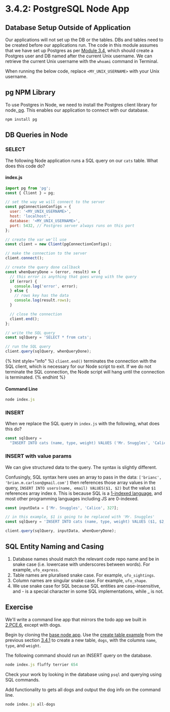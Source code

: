 # 3.4.2: PostgreSQL Node App

## Database Setup Outside of Application

Our applications will not set up the DB or the tables. DBs and tables need to be created before our applications run. The code in this module assumes that we have set up Postgres as per [Module 3.4](./#setup), which should create a Postgres user and DB named after the current Unix username. We can retrieve the current Unix username with the `whoami` command in Terminal.

When running the below code, replace `<MY_UNIX_USERNAME>` with your Unix username.

## pg NPM Library

To use Postgres in Node, we need to install the Postgres client library for node,[ pg](https://www.npmjs.com/package/pg). This enables our application to connect with our database.

```
npm install pg
```

## DB Queries in Node

### SELECT

The following Node application runs a SQL query on our `cats` table. What does this code do?

#### index.js

```javascript
import pg from 'pg';
const { Client } = pg;

// set the way we will connect to the server
const pgConnectionConfigs = {
  user: '<MY_UNIX_USERNAME>',
  host: 'localhost',
  database: '<MY_UNIX_USERNAME>',
  port: 5432, // Postgres server always runs on this port
};

// create the var we'll use
const client = new Client(pgConnectionConfigs);

// make the connection to the server
client.connect();

// create the query done callback
const whenQueryDone = (error, result) => {
  // this error is anything that goes wrong with the query
  if (error) {
    console.log('error', error);
  } else {
    // rows key has the data
    console.log(result.rows);
  }

  // close the connection
  client.end();
};

// write the SQL query
const sqlQuery = 'SELECT * from cats';

// run the SQL query
client.query(sqlQuery, whenQueryDone);
```

{% hint style="info" %}
`client.end()` terminates the connection with the SQL client, which is necessary for our Node script to exit. If we do not terminate the SQL connection, the Node script will hang until the connection is terminated.
{% endhint %}

#### Command Line

```javascript
node index.js
```

### INSERT

When we replace the SQL query in `index.js` with the following, what does this do?

```javascript
const sqlQuery =
  "INSERT INTO cats (name, type, weight) VALUES ('Mr. Snuggles', 'Calico', 327)";
```

### INSERT with value params

We can give structured data to the query. The syntax is slightly different.

Confusingly, SQL syntax here uses an array to pass in the data: `['brianc', 'brian.m.carlson@gmail.com']` then references those array values in the query, `INSERT INTO users(name, email) VALUES($1, $2)` but the value `$1` references array index `0`. This is because SQL is a [1-indexed language](https://stackoverflow.com/a/53631669), and most other programming languages including JS are 0-indexed.

```javascript
const inputData = ['Mr. Snuggles', 'Calico', 327];

// in this example, $1 is going to be replaced with 'Mr. Snuggles'
const sqlQuery = 'INSERT INTO cats (name, type, weight) VALUES ($1, $2, $3)';

client.query(sqlQuery, inputData, whenQueryDone);
```

## SQL Entity Naming and Casing

1. Database names should match the relevant code repo name and be in snake case (i.e. lowercase with underscores between words). For example, `ufo_express`.
2. Table names are pluralised snake case. For example, `ufo_sightings`.
3. Column names are singular snake case. For example, `ufo_shape`.
4. We use snake case for SQL because SQL entities are case-insensitive, and - is a special character in some SQL implementations, while \_ is not.

## Exercise

We'll write a command line app that mirrors the todo app we built in [2.PCE.6](../../2-backend-basics/2.poce-post-class-exercises/2.poce.6-todo-list-json.md), except with dogs.

Begin by cloning the [base node app](https://github.com/rocketacademy/base-node-bootcamp). Use the [create table example](3.4.1-postgresql-psql.md#create-table) from the previous section [3.4.1](3.4.1-postgresql-psql.md) to create a new table, `dogs`, with the columns `name`, `type`, and `weight`.

The following command should run an INSERT query on the database.

```javascript
node index.js fluffy terrier 654
```

Check your work by looking in the database using `psql` and querying using SQL commands.

Add functionality to gets all dogs and output the dog info on the command line.

```javascript
node index.js all-dogs
```
